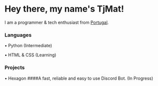 # Hey there, my name's TjMat!
I am a programmer & tech enthusiast from [Portugal](https://en.wikipedia.org/wiki/portugal). 

### Languages
• Python (Intermediate)

• HTML & CSS (Learning)

### Projects
• Hexagon ####A fast, reliable and easy to use Discord Bot. (In Progress)

